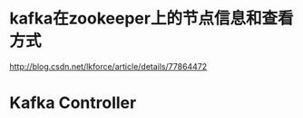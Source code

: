 # kafka在zookeeper上的节点信息和查看方式
http://blog.csdn.net/lkforce/article/details/77864472
# Kafka Controller

